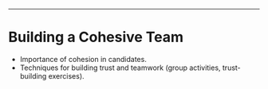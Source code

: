 ---
# Building a Cohesive Team

- Importance of cohesion in candidates.
- Techniques for building trust and teamwork (group activities, trust-building exercises). 